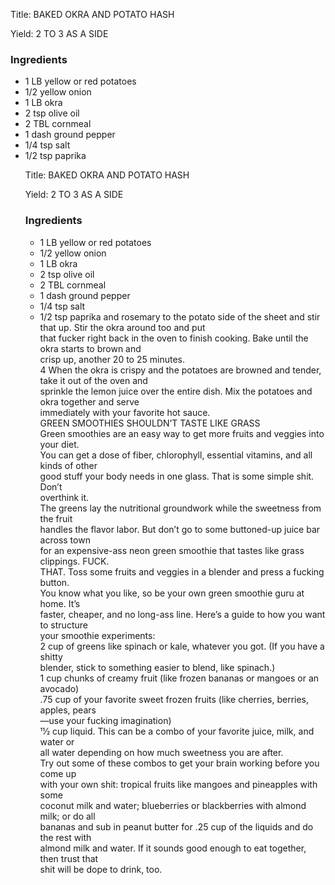 <!DOCTYPE HTML PUBLIC "-//W3C//DTD HTML 4.0 Transitional//EN">
<html>
  <head>
  <title>BAKED OKRA AND POTATO HASH</title><link rel='stylesheet' href='style.css' type='text/css'><meta http-equiv="Content-Style-Stype" content="text/css">
     <meta http-equiv="Content-Type" content="text/html;charset=utf-8">
     </head><body><div class="recipe" itemscope itemtype="http://schema.org/Recipe"><div class='header'><p class="title"><span class="label">Title:</span> <span itemprop="name">BAKED OKRA AND POTATO HASH</span></p>
<p class="yields"><span class="label">Yield:</span> <span itemprop="recipeYield">2 TO 3 AS A SIDE</span></p>
</div><div class="ing"><h3>Ingredients</h3><ul class="ing"><li class="ing" itemprop="ingredients">1 LB yellow or red potatoes </li>
<li class="ing" itemprop="ingredients">1/2 yellow onion </li>
<li class="ing" itemprop="ingredients">1 LB okra </li>
<li class="ing" itemprop="ingredients">2 tsp olive oil </li>
<li class="ing" itemprop="ingredients">2 TBL cornmeal </li>
<li class="ing" itemprop="ingredients">1 dash ground pepper </li>
<li class="ing" itemprop="ingredients">1/4 tsp salt </li>
<li class="ing" itemprop="ingredients">1/2 tsp paprika </l<!DOCTYPE HTML PUBLIC "-//W3C//DTD HTML 4.0 Transitional//EN">
<html>
  <head>
  <title>BAKED OKRA AND POTATO HASH</title><link rel='stylesheet' href='style.css' type='text/css'><meta http-equiv="Content-Style-Stype" content="text/css">
     <meta http-equiv="Content-Type" content="text/html;charset=utf-8">
     </head><body><div class="recipe" itemscope itemtype="http://schema.org/Recipe"><div class='header'><p class="title"><span class="label">Title:</span> <span itemprop="name">BAKED OKRA AND POTATO HASH</span></p>
<p class="yields"><span class="label">Yield:</span> <span itemprop="recipeYield">2 TO 3 AS A SIDE</span></p>
</div><div class="ing"><h3>Ingredients</h3><ul class="ing"><li class="ing" itemprop="ingredients">1 LB yellow or red potatoes </li>
<li class="ing" itemprop="ingredients">1/2 yellow onion </li>
<li class="ing" itemprop="ingredients">1 LB okra </li>
<li class="ing" itemprop="ingredients">2 tsp olive oil </li>
<li class="ing" itemprop="ingredients">2 TBL cornmeal </li>
<li class="ing" itemprop="ingredients">1 dash ground pepper </li>
<li class="ing" itemprop="ingredients">1/4 tsp salt </li>
<li class="ing" itemprop="ingredients">1/2 tsp paprika </lng sheet and put that motherfucker in the oven. After about 20 minutes, add the garlic<br>and rosemary to the potato side of the sheet and stir that up. Stir the okra around too and put<br>that fucker right back in the oven to finish cooking. Bake until the okra starts to brown and<br>crisp up, another 20 to 25 minutes.<br>4 When the okra is crispy and the potatoes are browned and tender, take it out of the oven and<br>sprinkle the lemon juice over the entire dish. Mix the potatoes and okra together and serve<br>immediately with your favorite hot sauce.<br>GREEN SMOOTHIES SHOULDN’T TASTE LIKE GRASS<br>Green smoothies are an easy way to get more fruits and veggies into your diet.<br>You can get a dose of fiber, chlorophyll, essential vitamins, and all kinds of other<br>good stuff your body needs in one glass. That is some simple shit. Don’t<br>overthink it.<br>The greens lay the nutritional groundwork while the sweetness from the fruit<br>handles the flavor labor. But don’t go to some buttoned-up juice bar across town<br>for an expensive-ass neon green smoothie that tastes like grass clippings. FUCK.<br>THAT. Toss some fruits and veggies in a blender and press a fucking button.<br>You know what you like, so be your own green smoothie guru at home. It’s<br>faster, cheaper, and no long-ass line. Here’s a guide to how you want to structure<br>your smoothie experiments:<br>2 cup of greens like spinach or kale, whatever you got. (If you have a shitty<br>blender, stick to something easier to blend, like spinach.)<br>1 cup chunks of creamy fruit (like frozen bananas or mangoes or an avocado)<br>.75 cup of your favorite sweet frozen fruits (like cherries, berries, apples, pears<br>—use your fucking imagination)<br>11⁄2 cup liquid. This can be a combo of your favorite juice, milk, and water or<br>all water depending on how much sweetness you are after.<br>Try out some of these combos to get your brain working before you come up<br>with your own shit: tropical fruits like mangoes and pineapples with some<br>coconut milk and water; blueberries or blackberries with almond milk; or do all<br>bananas and sub in peanut butter for .25 cup of the liquids and do the rest with<br>almond milk and water. If it sounds good enough to eat together, then trust that<br>shit will be dope to drink, too.</p></div></div></div>

</body>
</html>